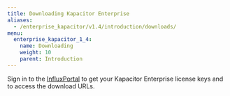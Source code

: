 ```yaml
---
title: Downloading Kapacitor Enterprise
aliases:
  - /enterprise_kapacitor/v1.4/introduction/downloads/
menu:
  enterprise_kapacitor_1_4:
    name: Downloading
    weight: 10
    parent: Introduction
---
```


Sign in to the [InfluxPortal](https://portal.influxdata.com/) to get your Kapacitor Enterprise license keys and to access the download URLs.
